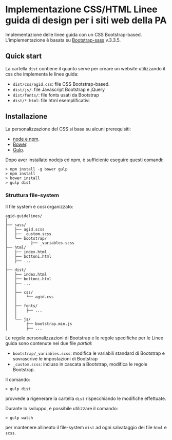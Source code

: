# Implementazione CSS/HTML Linee guida di design per i siti web della PA

Implementazione delle linee guida con un CSS Bootstrap-based.
L'implementazione è basata su [Bootstrap-sass](https://github.com/twbs/bootstrap-sass) v.3.3.5.

## Quick start

La cartella `dist` contiene il quanto serve per creare un website utilizzando il css che implementa le linee guida:

* `dist/css/agid.css`: file CSS Bootstrap-based.
* `dist/js/`: file Javascript Bootstrap e jQuery
* `dist/fonts/`: file fonts usati da Bootstrap
* `dist/*.html`: file html esemplificativi

## Installazione

La personalizzazione del CSS si basa su alcuni prerequisiti:

* [node e npm](http://nodejs.org/).
* [Bower](http://bower.io).
* [Gulp](http://gulpjs.com/).

Dopo aver installato nodejs ed npm, è sufficiente eseguire questi comandi:

````
> npm install -g bower gulp
> npm install
> bower install
> gulp dist
````

### Struttura file-system

Il file system è così organizzato:

```
agid-guidelines/
│
├── sass/
│   ├── agid.scss
│   ├── _custom.scss
│   └── bootstrap/
│          ├── _variables.scss
├── html/
│   ├── index.html
│   ├── bottoni.html
│   ├── ...
│
├── dist/
│   ├── index.html
│   ├── bottoni.html
│   ├── ...
│   │
│   ├── css/
│   │    └── agid.css
│   │
│   ├── fonts/
│   │    ├── ...
│   │
│   └── js/
│        ├── bootstrap.min.js
│        ├── ...
```

Le regole personalizzazioni di Bootstrap e le regole specifiche per le Linee guida sono contenute nei due file *partial*:
* `bootstrap/_variables.scss`: modifica le variabili standard di Bootstrap e sovrascrive le impostazioni di Bootstrap
* `_custom.scss`: incluso in cascata a Bootstrap, modifica le regole Bootstrap.

Il comando:
````
> gulp dist
````
provvede a rigenerare la cartella `dist` rispecchiando le modifiche effettuate.

Durante lo sviluppo, è possibile utilizzare il comando:
````
> gulp watch
````
per mantenere allineato il file-system `dist` ad ogni salvataggio dei file `html` e `scss`.